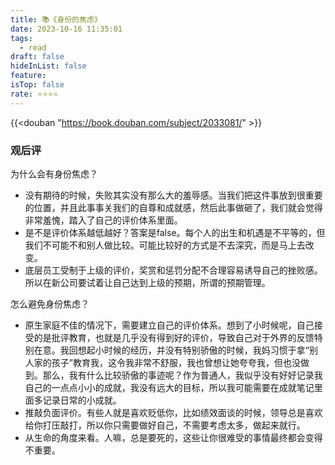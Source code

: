 ```yaml
---
title: 📚《身份的焦虑》
date: 2023-10-16 11:35:01
tags:
  - read
draft: false
hideInList: false
feature: 
isTop: false
rate: ⭐️⭐️⭐️⭐️
---
```


{{<douban "https://book.douban.com/subject/2033081/" >}}




### 观后评


为什么会有身份焦虑？
- 没有期待的时候，失败其实没有那么大的羞辱感。当我们把这件事放到很重要的位置，并且此事事关我们的自尊和成就感，然后此事做砸了，我们就会觉得非常羞愧，踏入了自己的评价体系里面。
- 是不是评价体系越低越好？答案是false。每个人的出生和机遇是不平等的，但我们不可能不和别人做比较。可能比较好的方式是不去深究，而是马上去改变。
- 底层员工受制于上级的评价，奖赏和惩罚分配不合理容易诱导自己的挫败感。所以在新公司要试着让自己达到上级的预期，所谓的预期管理。


怎么避免身份焦虑？
- 原生家庭不佳的情况下，需要建立自己的评价体系。想到了小时候呢，自己接受的是批评教育，也就是几乎没有得到好的评价，导致自己对于外界的反馈特别在意。我回想起小时候的经历，并没有特别骄傲的时候，我妈习惯于拿“别人家的孩子”教育我，这令我非常不舒服，我也曾想让她夸夸我，但也没做到。那么，我有什么比较骄傲的事迹呢？作为普通人，我似乎没有好好记录我自己的一点点小小的成就，我没有远大的目标，所以我可能需要在成就笔记里面多记录日常的小成就。
- 推敲负面评价。有些人就是喜欢贬低你，比如绩效面谈的时候，领导总是喜欢给你打压敲打，所以你只需要做好自己，不需要考虑太多，做起来就行。
- 从生命的角度来看。人嘛，总是要死的，这些让你很难受的事情最终都会变得不重要。




<!--more-->
